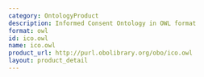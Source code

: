 ```yaml
---
category: OntologyProduct
description: Informed Consent Ontology in OWL format
format: owl
id: ico.owl
name: ico.owl
product_url: http://purl.obolibrary.org/obo/ico.owl
layout: product_detail
---
```

